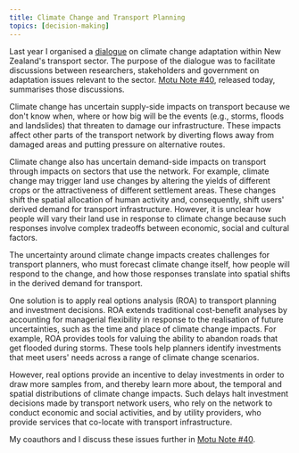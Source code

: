 ```yaml
---
title: Climate Change and Transport Planning
topics: [decision-making]
---
```


Last year I organised a [dialogue](https://motu.nz/resources/dialogue-groups/) on climate change adaptation within New Zealand's transport sector.
The purpose of the dialogue was to facilitate discussions between researchers, stakeholders and government on adaptation issues relevant to the sector.
[Motu Note #40][note-url], released today, summarises those discussions.

Climate change has uncertain supply-side impacts on transport because we don't know when, where or how big will be the events (e.g., storms, floods and landslides) that threaten to damage our infrastructure.
These impacts affect other parts of the transport network by diverting flows away from damaged areas and putting pressure on alternative routes.

Climate change also has uncertain demand-side impacts on transport through impacts on sectors that use the network.
For example, climate change may trigger land use changes by altering the yields of different crops or the attractiveness of different settlement areas.
These changes shift the spatial allocation of human activity and, consequently, shift users' derived demand for transport infrastructure.
However, it is unclear how people will vary their land use in response to climate change because such responses involve complex tradeoffs between economic, social and cultural factors.

The uncertainty around climate change impacts creates challenges for transport planners, who must forecast climate change itself, how people will respond to the change, and how those responses translate into spatial shifts in the derived demand for transport.

One solution is to apply real options analysis (ROA) to transport planning and investment decisions.
ROA extends traditional cost-benefit analyses by accounting for managerial flexibility in response to the realisation of future uncertainties, such as the time and place of climate change impacts.
For example, ROA provides tools for valuing the ability to abandon roads that get flooded during storms.
These tools help planners identify investments that meet users' needs across a range of climate change scenarios.

However, real options provide an incentive to delay investments in order to draw more samples from, and thereby learn more about, the temporal and spatial distributions of climate change impacts.
Such delays halt investment decisions made by transport network users, who rely on the network to conduct economic and social activities, and by utility providers, who provide services that co-locate with transport infrastructure.

My coauthors and I discuss these issues further in [Motu Note #40][note-url].

[note-url]: https://motu.nz/our-work/environment-and-resources/climate-change-impacts/climate-change-adaptation-within-new-zealands-transport-system/
